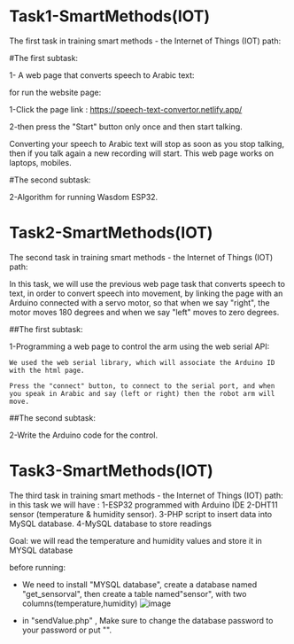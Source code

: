 # Task1-SmartMethods(IOT)
The first task in training smart methods - the Internet of Things (IOT) path:

#The first subtask:

1- A web page that converts speech to Arabic text:

for run the website page:

1-Click the page link : 
https://speech-text-convertor.netlify.app/

2-then press the "Start" button only once and then start talking.

Converting your speech to Arabic text will stop as soon as you stop talking, then if you talk again a new recording will start.
This web page works on laptops, mobiles.

 
#The second subtask:

2-Algorithm for running Wasdom ESP32.


# Task2-SmartMethods(IOT)
 The second task in training smart methods - the Internet of Things (IOT) path:

 In this task, we will use the previous web page task that converts speech to text, in order to convert speech into movement, by linking the page with an Arduino      connected with a servo motor, so that when we say "right", the motor moves 180 degrees and when we say "left" moves to zero degrees.

##The first subtask: 

1-Programming a web page to control the arm using the web serial API:

    We used the web serial library, which will associate the Arduino ID with the html page.

    Press the "connect" button, to connect to the serial port, and when you speak in Arabic and say (left or right) then the robot arm will move.
  
##The second subtask: 

2-Write the Arduino code for the control.

# Task3-SmartMethods(IOT)
 The third task in training smart methods - the Internet of Things (IOT) path:
 in this task we will have :
 1-ESP32  programmed with Arduino IDE
 2-DHT11 sensor (temperature & humidity sensor).
 3-PHP script to insert data into MySQL database.
 4-MySQL database to store readings
 
 Goal: we will read the temperature and humidity values  and store it in MYSQL database
 
 before running:
-  We need to install "MYSQL database", create a database named "get_sensorval", then create a table named"sensor", with two columns(temperature,humidity)
![image](https://user-images.githubusercontent.com/107871236/184456563-ad959db5-1e9e-4c93-8df7-8b9e7e3fa57d.png)

- in "sendValue.php" , Make sure to change the database password  to your password or put "".







